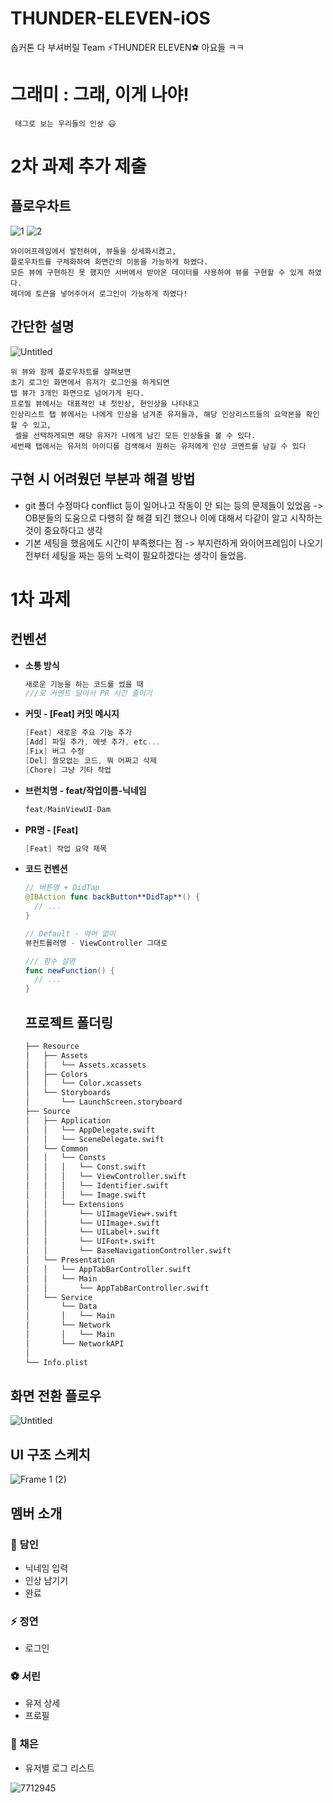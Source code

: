 # THUNDER-ELEVEN-iOS
솝커톤 다 부셔버릴 Team ⚡️THUNDER ELEVEN⚽️ 아요들 ㅋㅋ

# 그래미 : 그래, 이게 나야!
```
 태그로 보는 우리들의 인상 😃
```

# 2차 과제 추가 제출
## 플로우차트
![1](https://user-images.githubusercontent.com/109775321/202874987-c8531974-5d7e-464e-9b1f-def1a1d2e6d6.png)
![2](https://user-images.githubusercontent.com/109775321/202874989-5342abdd-4ac6-433d-8662-d5bdcb483152.png)
```
와이어프레임에서 발전하여, 뷰들을 상세화시켰고, 
플로우차트를 구체화하여 화면간의 이동을 가능하게 하였다.
모든 뷰에 구현하진 못 했지만 서버에서 받아온 데이터를 사용하여 뷰를 구현할 수 있게 하였다.
헤더에 토큰을 넣어주어서 로그인이 가능하게 하였다!
```

## 간단한 설명
![Untitled](https://user-images.githubusercontent.com/109775321/202875004-f43ea050-214a-4a0f-b72f-b58e0fa08de3.png)
```
위 뷰와 함께 플로우차트를 살펴보면 
초기 로그인 화면에서 유저가 로그인을 하게되면 
탭 뷰가 3개인 화면으로 넘어가게 된다.
프로필 뷰에서는 대표적인 내 첫인상, 현인상을 나타내고
인상리스트 탭 뷰에서는 나에게 인상을 남겨준 유저들과, 해당 인상리스트들의 요약본을 확인할 수 있고,
 셀을 선택하게되면 해당 유저가 나에게 남긴 모든 인상들을 볼 수 있다.
세번째 탭에서는 유저의 아이디를 검색해서 원하는 유저에게 인상 코멘트를 남길 수 있다
```

## 구현 시 어려웠던 부분과 해결 방법
* git 폴더 수정마다 conflict 등이 일어나고 작동이 안 되는 등의 문제들이 있었음 -> OB분들의 도움으로 다행히 잘 해결 되긴 했으나 이에 대해서 다같이 알고 시작하는 것이 중요하다고 생각
* 기본 세팅을 했음에도 시간이 부족했다는 점 -> 부지런하게 와이어프레임이 나오기 전부터 세팅을 짜는 등의 노력이 필요하겠다는 생각이 들었음.

# 1차 과제
## 컨벤션

- **소통 방식**
    
    ```swift
    새로운 기능을 하는 코드를 썼을 때
    ///로 커멘트 달아서 PR 시간 줄이기
    ```
    
- **커밋 - [Feat] 커밋 메시지**
    
    ```swift
    [Feat] 새로운 주요 기능 추가
    [Add] 파일 추가, 에셋 추가, etc...
    [Fix] 버그 수정
    [Del] 쓸모없는 코드, 뭐 어쩌고 삭제
    [Chore] 그냥 기타 작업 
    ```
    
- **브런치명 - feat/작업이름-닉네임**
    
    ```swift
    feat/MainViewUI-Dam
    ```
    
- **PR명 - [Feat]**
    
    ```swift
    [Feat] 작업 요약 제목
    ```

- **코드 컨벤션**
  ```swift
  // 버튼명 + DidTap
  @IBAction func backButton**DidTap**() {
    // ...
  }

  // Default - 약어 없이
  뷰컨트롤러명 - ViewController 그대로

  /// 함수 설명
  func newFunction() {
    // ...
  }
  ```
  
  ## 프로젝트 폴더링

  ```bash
  ├── Resource
  │   ├── Assets
  │   │   └── Assets.xcassets
  │   ├── Colors
  │   │   └── Color.xcassets
  │   └── Storyboards
  │       └── LaunchScreen.storyboard
  ├── Source
  │   ├── Application
  │   │   └── AppDelegate.swift
  │   │   └── SceneDelegate.swift
  │   └── Common
  │   │   └── Consts
  │   │   │   └── Const.swift
  │   │   │   └── ViewController.swift
  │   │   │   └── Identifier.swift
  │   │   │   └── Image.swift
  │   │   └── Extensions
  │   │       └── UIImageView+.swift
  │   │       └── UIImage+.swift
  │   │       └── UILabel+.swift
  │   │       └── UIFont+.swift
  │   │       └── BaseNavigationController.swift
  │   └── Presentation
  │   │   └── AppTabBarController.swift
  │   │   └── Main
  │   │       └── AppTabBarController.swift
  │   └── Service
  │       └── Data
  │       │   └── Main
  │       └── Network
  │       │   └── Main
  │       └── NetworkAPI
  │
  └── Info.plist
  ```

## 화면 전환 플로우

![Untitled](https://user-images.githubusercontent.com/75439868/202864459-71a0ea6e-593c-4c2d-a19a-a630717914b7.png)

## UI 구조 스케치
![Frame 1 (2)](https://user-images.githubusercontent.com/109775321/202874870-df89261f-955a-4697-8394-90fa20610831.png)



## 멤버 소개
### 🥊 담인
- 닉네임 입력
- 인상 남기기
- 완료
### ⚡️ 정연
- 로그인
### ⚽️ 서린
- 유저 상세
- 프로필
### 🥅 채은
- 유저별 로그 리스트


![7712945](https://user-images.githubusercontent.com/75439868/202626809-ee310f5f-18fb-4b1d-8d2d-e87c46ca4aa1.jpeg)

